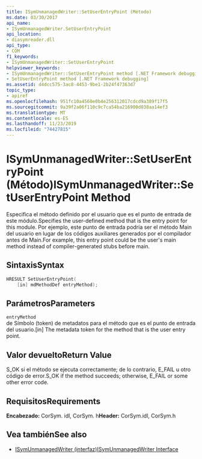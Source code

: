 ```yaml
---
title: ISymUnmanagedWriter::SetUserEntryPoint (Método)
ms.date: 03/30/2017
api_name:
- ISymUnmanagedWriter.SetUserEntryPoint
api_location:
- diasymreader.dll
api_type:
- COM
f1_keywords:
- ISymUnmanagedWriter::SetUserEntryPoint
helpviewer_keywords:
- ISymUnmanagedWriter::SetUserEntryPoint method [.NET Framework debugging]
- SetUserEntryPoint method [.NET Framework debugging]
ms.assetid: d4dcc575-3ac8-4453-9be1-2b24f47363d7
topic_type:
- apiref
ms.openlocfilehash: 951fc10a4560e0b4e256312017cdcd9a389f17f5
ms.sourcegitcommit: 9a39f2a06f110c9c7ca54ba216900d038aa14ef3
ms.translationtype: MT
ms.contentlocale: es-ES
ms.lasthandoff: 11/23/2019
ms.locfileid: "74427815"
---
```

# <a name="isymunmanagedwritersetuserentrypoint-method"></a><span data-ttu-id="0b0ca-102">ISymUnmanagedWriter::SetUserEntryPoint (Método)</span><span class="sxs-lookup"><span data-stu-id="0b0ca-102">ISymUnmanagedWriter::SetUserEntryPoint Method</span></span>
<span data-ttu-id="0b0ca-103">Especifica el método definido por el usuario que es el punto de entrada de este módulo.</span><span class="sxs-lookup"><span data-stu-id="0b0ca-103">Specifies the user-defined method that is the entry point for this module.</span></span> <span data-ttu-id="0b0ca-104">Por ejemplo, este punto de entrada podría ser el método Main del usuario en lugar de los códigos auxiliares generados por el compilador antes de Main.</span><span class="sxs-lookup"><span data-stu-id="0b0ca-104">For example, this entry point could be the user's main method instead of compiler-generated stubs before main.</span></span>  
  
## <a name="syntax"></a><span data-ttu-id="0b0ca-105">Sintaxis</span><span class="sxs-lookup"><span data-stu-id="0b0ca-105">Syntax</span></span>  
  
```cpp  
HRESULT SetUserEntryPoint(  
    [in] mdMethodDef entryMethod);  
```  
  
## <a name="parameters"></a><span data-ttu-id="0b0ca-106">Parámetros</span><span class="sxs-lookup"><span data-stu-id="0b0ca-106">Parameters</span></span>  
 `entryMethod`  
 <span data-ttu-id="0b0ca-107">de Símbolo (token) de metadatos para el método que es el punto de entrada del usuario.</span><span class="sxs-lookup"><span data-stu-id="0b0ca-107">[in] The metadata token for the method that is the user entry point.</span></span>  
  
## <a name="return-value"></a><span data-ttu-id="0b0ca-108">Valor devuelto</span><span class="sxs-lookup"><span data-stu-id="0b0ca-108">Return Value</span></span>  
 <span data-ttu-id="0b0ca-109">S_OK si el método se ejecuta correctamente; de lo contrario, E_FAIL u otro código de error.</span><span class="sxs-lookup"><span data-stu-id="0b0ca-109">S_OK if the method succeeds; otherwise, E_FAIL or some other error code.</span></span>  
  
## <a name="requirements"></a><span data-ttu-id="0b0ca-110">Requisitos</span><span class="sxs-lookup"><span data-stu-id="0b0ca-110">Requirements</span></span>  
 <span data-ttu-id="0b0ca-111">**Encabezado:** CorSym. idl, CorSym. h</span><span class="sxs-lookup"><span data-stu-id="0b0ca-111">**Header:** CorSym.idl, CorSym.h</span></span>  
  
## <a name="see-also"></a><span data-ttu-id="0b0ca-112">Vea también</span><span class="sxs-lookup"><span data-stu-id="0b0ca-112">See also</span></span>

- [<span data-ttu-id="0b0ca-113">ISymUnmanagedWriter (interfaz)</span><span class="sxs-lookup"><span data-stu-id="0b0ca-113">ISymUnmanagedWriter Interface</span></span>](../../../../docs/framework/unmanaged-api/diagnostics/isymunmanagedwriter-interface.md)

